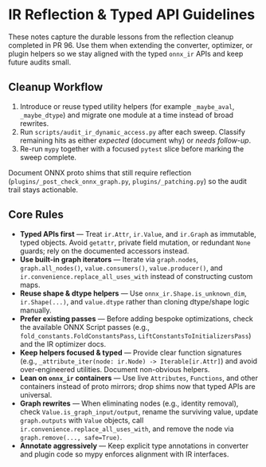 # IR Reflection & Typed API Guidelines

These notes capture the durable lessons from the reflection cleanup completed in PR 96. Use them when extending the converter, optimizer, or plugin helpers so we stay aligned with the typed `onnx_ir` APIs and keep future audits small.

## Cleanup Workflow

1. Introduce or reuse typed utility helpers (for example `_maybe_aval`, `_maybe_dtype`) and migrate one module at a time instead of broad rewrites.  
2. Run `scripts/audit_ir_dynamic_access.py` after each sweep. Classify remaining hits as either *expected* (document why) or *needs follow-up*.  
3. Re-run `mypy` together with a focused `pytest` slice before marking the sweep complete.

Document ONNX proto shims that still require reflection (`plugins/_post_check_onnx_graph.py`, `plugins/_patching.py`) so the audit trail stays actionable.

## Core Rules

- **Typed APIs first** — Treat `ir.Attr`, `ir.Value`, and `ir.Graph` as immutable, typed objects. Avoid `getattr`, private field mutation, or redundant `None` guards; rely on the documented accessors instead.
- **Use built-in graph iterators** — Iterate via `graph.nodes`, `graph.all_nodes()`, `value.consumers()`, `value.producer()`, and `ir.convenience.replace_all_uses_with` instead of constructing custom maps.
- **Reuse shape & dtype helpers** — Use `onnx_ir.Shape.is_unknown_dim`, `ir.Shape(...)`, and `value.dtype` rather than cloning dtype/shape logic manually.
- **Prefer existing passes** — Before adding bespoke optimizations, check the available ONNX Script passes (e.g., `fold_constants.FoldConstantsPass`, `LiftConstantsToInitializersPass`) and the IR optimizer docs.
- **Keep helpers focused & typed** — Provide clear function signatures (e.g., `_attribute_iter(node: ir.Node) -> Iterable[ir.Attr]`) and avoid over-engineered utilities. Document non-obvious helpers.
- **Lean on `onnx_ir` containers** — Use live `Attributes`, `Functions`, and other containers instead of proto mirrors; drop shims now that typed APIs are universal.
- **Graph rewrites** — When eliminating nodes (e.g., identity removal), check `Value.is_graph_input/output`, rename the surviving value, update `graph.outputs` with `Value` objects, call `ir.convenience.replace_all_uses_with`, and remove the node via `graph.remove(..., safe=True)`.
- **Annotate aggressively** — Keep explicit type annotations in converter and plugin code so mypy enforces alignment with IR interfaces.
